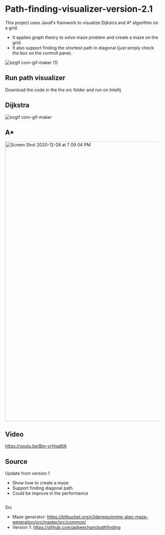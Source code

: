 # Path-finding-visualizer-version-2.1



This project uses JavaFx framwork to visualize Dijkstra and A* algorithm on a grid. 
- It applies graph theory to solve maze problem and create a maze on the grid.
- It also support finding the shortest path in diagonal (just simply check the box on the controll pane).


![ezgif com-gif-maker (1)](https://user-images.githubusercontent.com/43390744/103253263-0d067f00-4946-11eb-812f-c2fa662cea18.gif)


## Run path visualizer

Download the code in the the src folder and run on Intellij 

## Dijkstra

![ezgif com-gif-maker](https://user-images.githubusercontent.com/43390744/103252960-9cab2e00-4944-11eb-98ea-660e9370ce7e.gif)


## A*

<img width="912" alt="Screen Shot 2020-12-28 at 7 09 04 PM" src="https://user-images.githubusercontent.com/43390744/103251841-345a4d80-4940-11eb-8019-9c6dada39101.png">

## Video
https://youtu.be/Bm-yrHga8lA
## Source
Update from version 1 
  - Show how to create a maze
  - Support finding diagonal path
  - Could be improve in the performance
##
Src
  - Maze generator:
  https://bitbucket.org/c0derepo/prime-algo-maze-generation/src/master/src/common/
  - Version 1:
  https://github.com/apbeecham/pathfinding
